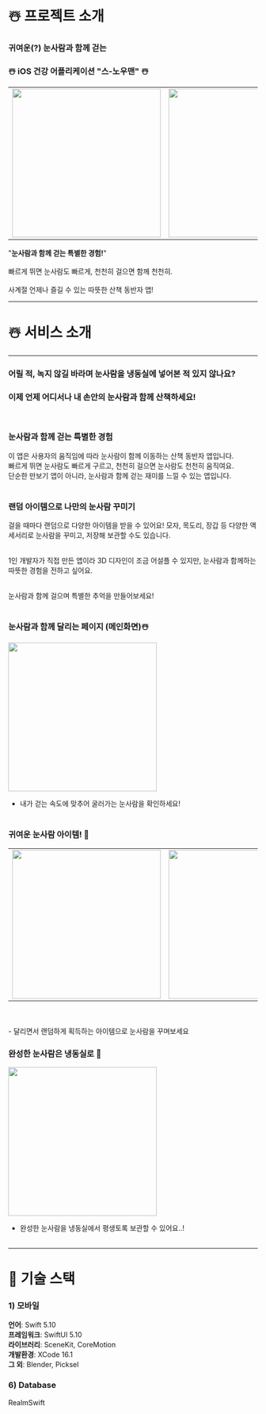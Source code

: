 # ☃️ 프로젝트 소개
### 귀여운(?) 눈사람과 함께 걷는
### ☃️ iOS 건강 어플리케이션 "스-노우맨" ☃️

<table>
  <tr>
<td><img src="https://github.com/user-attachments/assets/94e6bec5-6855-4b89-b6f2-fed429686d26"width="300" height="300"></td>
<td><img src="https://github.com/user-attachments/assets/b50097b7-d856-4e0c-a5e1-681285ef5979" width="300" height="300"></td>
</tr>
</table>

"**눈사람과 함께 걷는 특별한 경험!**" <br> <br>
빠르게 뛰면 눈사람도 빠르게, 천천히 걸으면 함께 천천히.<br>   
사계절 언제나 즐길 수 있는 따뜻한 산책 동반자 앱! <br>



***
# ☃️ 서비스 소개
***

### 어릴 적, 녹지 않길 바라며 눈사람을 냉동실에 넣어본 적 있지 않나요?<br>   
### 이제 언제 어디서나 내 손안의 눈사람과 함께 산책하세요!<br>   
<br>   

### 눈사람과 함께 걷는 특별한 경험<br>   
이 앱은 사용자의 움직임에 따라 눈사람이 함께 이동하는 산책 동반자 앱입니다.<br>    빠르게 뛰면 눈사람도 빠르게 구르고, 천천히 걸으면 눈사람도 천천히 움직여요. <br>   단순한 만보기 앱이 아니라, 눈사람과 함께 걷는 재미를 느낄 수 있는 앱입니다.<br>   <br>   

### 랜덤 아이템으로 나만의 눈사람 꾸미기<br>   
걸을 때마다 랜덤으로 다양한 아이템을 받을 수 있어요! 모자, 목도리, 장갑 등 다양한 액세서리로 눈사람을 꾸미고, 저장해 보관할 수도 있습니다.<br>   <br>   

1인 개발자가 직접 만든 앱이라 3D 디자인이 조금 어설플 수 있지만, 눈사람과 함께하는 따뜻한 경험을 전하고 싶어요.<br>   <br>   

눈사람과 함께 걸으며 특별한 추억을 만들어보세요! <br><br>

### 눈사람과 함께 달리는 페이지 (메인화면)☃️

<img src="https://github.com/user-attachments/assets/6a6ee171-ade6-4b72-892b-a5adfe9e79f8" width="300"> <br>
- 내가 걷는 속도에 맞추어 굴러가는 눈사람을 확인하세요!<br>  <br>

### 귀여운 눈사람 아이템! 🎁
<table>
  <tr>
<td><img src="https://github.com/user-attachments/assets/b8774ffc-4612-4773-a0f8-e600b68625ef" width="300"></td>
<td><img src="https://github.com/user-attachments/assets/efe5bb59-567d-4b59-b077-000d4e41cb52" width="300"></td>
</tr>
</table>
  <br>
  <br>
- 달리면서 랜덤하게 획득하는 아이템으로 눈사람을 꾸며보세요 <br>

### 완성한 눈사람은 냉동실로 🧊
<img src="https://github.com/user-attachments/assets/893192ec-4037-450b-9b3e-da33d641b71c" width="300"><br>
- 완성한 눈사람을 냉동실에서 평생토록 보관할 수 있어요..!<br>  <br>


***
# 🤖 기술 스택

### 1) 모바일 
   **언어**: Swift 5.10 <br>
   **프레임워크**: SwiftUI 5.10 <br>
   **라이브러리**: SceneKit, CoreMotion <br>
   **개발환경**: XCode 16.1 <br>
   **그 외**: Blender, Picksel

### 6) Database 
   RealmSwift


